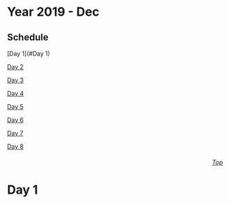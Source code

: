 Year 2019 - Dec
=============================
## Schedule
[Day 1](#Day 1)

[Day 2](#Day2)

[Day 3](#Day3)

[Day 4](#Day4)

[Day 5](#Day5)

[Day 6](#Day6)

[Day 7](#Day7)

[Day 8](#Day8)

###### <p dir='rtl' align='right'>[Top](#Table-of-contents)</p>
# Day 1


